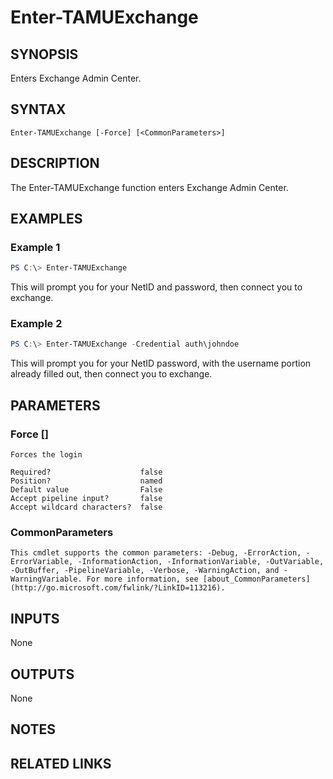 # Enter-TAMUExchange

## SYNOPSIS

Enters Exchange Admin Center.

## SYNTAX

```
Enter-TAMUExchange [-Force] [<CommonParameters>]
```

## DESCRIPTION

The Enter-TAMUExchange function enters Exchange Admin Center.

## EXAMPLES

### Example 1
```powershell
PS C:\> Enter-TAMUExchange
```

This will prompt you for your NetID and password, then connect you to exchange.

### Example 2
```powershell
PS C:\> Enter-TAMUExchange -Credential auth\johndoe
```

This will prompt you for your NetID password, with the username portion already filled out, then connect you to exchange.

## PARAMETERS

### Force [<SwitchParameter>]

    Forces the login

    Required?                    false
    Position?                    named
    Default value                False
    Accept pipeline input?       false
    Accept wildcard characters?  false

### CommonParameters

    This cmdlet supports the common parameters: -Debug, -ErrorAction, -ErrorVariable, -InformationAction, -InformationVariable, -OutVariable, -OutBuffer, -PipelineVariable, -Verbose, -WarningAction, and -WarningVariable. For more information, see [about_CommonParameters](http://go.microsoft.com/fwlink/?LinkID=113216).

## INPUTS

None

## OUTPUTS

None

## NOTES

## RELATED LINKS
